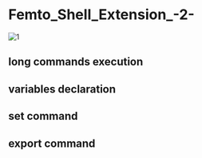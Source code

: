# Femto_Shell_Extension_-2-
![1](https://user-images.githubusercontent.com/104469822/197048378-a915c37b-ceda-4448-a97e-3a07220f62a0.PNG)

## long commands execution
## variables declaration
## set command
## export command
